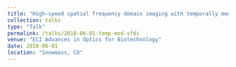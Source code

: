 ```yaml
---
title: "High-speed spatial frequency domain imaging with temporally modulated light"
collection: talks
type: "Talk"
permalink: /talks/2018-06-01-temp-mod-sfdi
venue: "ECI Advances in Optics for Biotechnology"
date: 2018-06-01
location: "Snowmass, CO"
---
```


